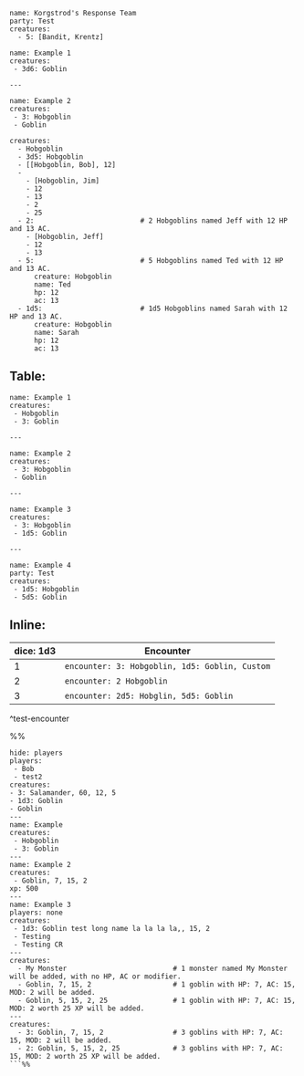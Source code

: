 
```encounter
name: Korgstrod's Response Team
party: Test
creatures:
  - 5: [Bandit, Krentz]
```

```encounter
name: Example 1
creatures:
 - 3d6: Goblin

---

name: Example 2
creatures:
 - 3: Hobgoblin
 - Goblin

```


```encounter
creatures:
  - Hobgoblin
  - 3d5: Hobgoblin
  - [[Hobgoblin, Bob], 12]
  -
    - [Hobgoblin, Jim]
    - 12
    - 13
    - 2
    - 25
  - 2:                          # 2 Hobgoblins named Jeff with 12 HP and 13 AC.
    - [Hobgoblin, Jeff]
    - 12
    - 13
  - 5:                          # 5 Hobgoblins named Ted with 12 HP and 13 AC.
      creature: Hobgoblin
      name: Ted
      hp: 12
      ac: 13
  - 1d5:                        # 1d5 Hobgoblins named Sarah with 12 HP and 13 AC.
      creature: Hobgoblin
      name: Sarah
      hp: 12
      ac: 13
```


## **Table:**
```encounter-table
name: Example 1
creatures:
 - Hobgoblin
 - 3: Goblin

---

name: Example 2
creatures:
 - 3: Hobgoblin
 - Goblin
 
---

name: Example 3
creatures:
 - 3: Hobgoblin
 - 1d5: Goblin

---

name: Example 4
party: Test
creatures:
 - 1d5: Hobgoblin
 - 5d5: Goblin
```


## **Inline:**
| dice: 1d3 | Encounter                                      |
| --- | ---------------------------------------------- |
| 1   | `encounter: 3: Hobgoblin, 1d5: Goblin, Custom` |
| 2   | `encounter: 2 Hobgoblin`                       |
| 3   | `encounter: 2d5: Hobglin, 5d5: Goblin`                                               |
^test-encounter




























%%
```encounter
hide: players
players: 
 - Bob
 - test2
creatures:
- 3: Salamander, 60, 12, 5
- 1d3: Goblin
- Goblin
---
name: Example
creatures:
 - Hobgoblin
 - 3: Goblin
---
name: Example 2
creatures:
 - Goblin, 7, 15, 2
xp: 500
---
name: Example 3
players: none
creatures:
 - 1d3: Goblin test long name la la la la,, 15, 2
 - Testing
 - Testing CR
---
creatures:
  - My Monster                          # 1 monster named My Monster will be added, with no HP, AC or modifier.
  - Goblin, 7, 15, 2                    # 1 goblin with HP: 7, AC: 15, MOD: 2 will be added.
  - Goblin, 5, 15, 2, 25                # 1 goblin with HP: 7, AC: 15, MOD: 2 worth 25 XP will be added.
---
creatures:
  - 3: Goblin, 7, 15, 2                 # 3 goblins with HP: 7, AC: 15, MOD: 2 will be added.
  - 2: Goblin, 5, 15, 2, 25             # 3 goblins with HP: 7, AC: 15, MOD: 2 worth 25 XP will be added.
```%%